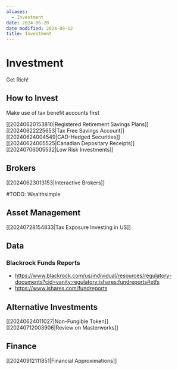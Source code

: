 ```yaml
---
aliases:
  - Investment
date: 2024-06-20
date modified: 2024-09-12
title: Investment
---
```


# Investment

Get Rich!

## How to Invest

Make use of tax benefit accounts first

[[20240620153810|Registered Retirement Savings Plans]]  
[[20240622225653|Tax Free Savings Account]]  
[[20240624004549|CAD-Hedged Securities]]  
[[20240624005525|Canadian Depositary Receipts]]  
[[20240706005532|Low Risk Investments]]

## Brokers

[[20240623013153|Interactive Brokers]]

#TODO: Wealthsimple

## Asset Management

[[20240728154833|Tax Exposure Investing in US]]

## Data

### Blackrock Funds Reports

- https://www.blackrock.com/us/individual/resources/regulatory-documents?cid=vanity:regulatory:ishares:fundreports#etfs
- https://www.ishares.com/fundreports

## Alternative Investments

[[20240624011027|Non-Fungible Token]]  
[[20240712003906|Review on Masterworks]]

## Finance

[[20240912111851|Financial Approximations]]
